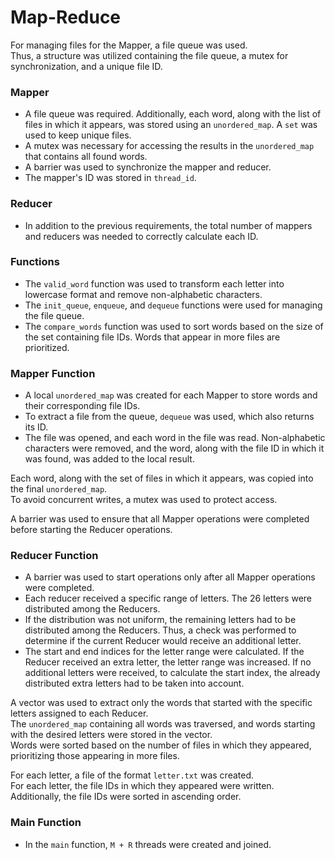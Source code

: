 # Map-Reduce
For managing files for the Mapper, a file queue was used.  
Thus, a structure was utilized containing the file queue, a mutex for synchronization, and a unique file ID.

### Mapper
- A file queue was required. Additionally, each word, along with the list of files in which it appears, was stored using an `unordered_map`. A `set` was used to keep unique files.  
- A mutex was necessary for accessing the results in the `unordered_map` that contains all found words.  
- A barrier was used to synchronize the mapper and reducer.  
- The mapper's ID was stored in `thread_id`.

### Reducer
- In addition to the previous requirements, the total number of mappers and reducers was needed to correctly calculate each ID.

### Functions
- The `valid_word` function was used to transform each letter into lowercase format and remove non-alphabetic characters.
- The `init_queue`, `enqueue`, and `dequeue` functions were used for managing the file queue.
- The `compare_words` function was used to sort words based on the size of the set containing file IDs. Words that appear in more files are prioritized.

### Mapper Function
- A local `unordered_map` was created for each Mapper to store words and their corresponding file IDs.  
- To extract a file from the queue, `dequeue` was used, which also returns its ID.  
- The file was opened, and each word in the file was read. Non-alphabetic characters were removed, and the word, along with the file ID in which it was found, was added to the local result.  

Each word, along with the set of files in which it appears, was copied into the final `unordered_map`.  
To avoid concurrent writes, a mutex was used to protect access.  

A barrier was used to ensure that all Mapper operations were completed before starting the Reducer operations.

### Reducer Function
- A barrier was used to start operations only after all Mapper operations were completed.  
- Each reducer received a specific range of letters. The 26 letters were distributed among the Reducers.  
- If the distribution was not uniform, the remaining letters had to be distributed among the Reducers. Thus, a check was performed to determine if the current Reducer would receive an additional letter.  
- The start and end indices for the letter range were calculated. If the Reducer received an extra letter, the letter range was increased. If no additional letters were received, to calculate the start index, the already distributed extra letters had to be taken into account.

A vector was used to extract only the words that started with the specific letters assigned to each Reducer.  
The `unordered_map` containing all words was traversed, and words starting with the desired letters were stored in the vector.  
Words were sorted based on the number of files in which they appeared, prioritizing those appearing in more files.  

For each letter, a file of the format `letter.txt` was created.  
For each letter, the file IDs in which they appeared were written. Additionally, the file IDs were sorted in ascending order.

### Main Function
- In the `main` function, `M + R` threads were created and joined.
